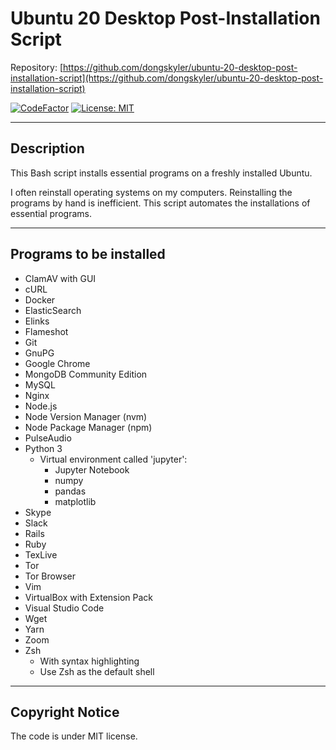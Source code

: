 # Ubuntu 20 Desktop Post-Installation Script

Repository: [https://github.com/dongskyler/ubuntu-20-desktop-post-installation-script](https://github.com/dongskyler/ubuntu-20-desktop-post-installation-script)

[![CodeFactor](https://www.codefactor.io/repository/github/dongskyler/ubuntu-20-desktop-post-installation-script/badge)](https://www.codefactor.io/repository/github/dongskyler/ubuntu-20-desktop-post-installation-script)
[![License: MIT](https://img.shields.io/badge/License-MIT-yellow.svg)](https://opensource.org/licenses/MIT)

---

## Description

This Bash script installs essential programs on a freshly installed Ubuntu.

I often reinstall operating systems on my computers. Reinstalling the programs by hand is inefficient. This script automates the installations of essential programs.

---

## Programs to be installed

- ClamAV with GUI
- cURL
- Docker
- ElasticSearch
- Elinks
- Flameshot
- Git
- GnuPG
- Google Chrome
- MongoDB Community Edition
- MySQL
- Nginx
- Node.js
- Node Version Manager (nvm)
- Node Package Manager (npm)
- PulseAudio
- Python 3
  - Virtual environment called 'jupyter':
    - Jupyter Notebook
    - numpy
    - pandas
    - matplotlib
- Skype
- Slack
- Rails
- Ruby
- TexLive
- Tor
- Tor Browser
- Vim
- VirtualBox with Extension Pack
- Visual Studio Code
- Wget
- Yarn
- Zoom
- Zsh
  - With syntax highlighting
  - Use Zsh as the default shell

---

## Copyright Notice

The code is under MIT license.
